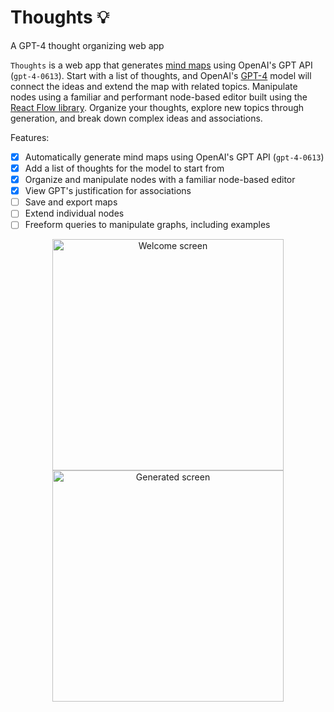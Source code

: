 # Thoughts 💡
A GPT-4 thought organizing web app

`Thoughts` is a web app that generates [mind maps](https://en.wikipedia.org/wiki/Mind_map) using OpenAI's GPT API (`gpt-4-0613`).
Start with a list of thoughts, and OpenAI's [GPT-4](https://openai.com/research/gpt-4) model will connect the ideas and extend the map with related topics.
Manipulate nodes using a familiar and performant node-based editor built using the [React Flow library](https://reactflow.dev).
Organize your thoughts, explore new topics through generation, and break down complex ideas and associations.

Features:
- [X] Automatically generate mind maps using OpenAI's GPT API (`gpt-4-0613`)
- [X] Add a list of thoughts for the model to start from
- [X] Organize and manipulate nodes with a familiar node-based editor
- [X] View GPT's justification for associations
- [ ] Save and export maps
- [ ] Extend individual nodes
- [ ] Freeform queries to manipulate graphs, including examples

<p align="middle"> 
  <img align="center" width="370" alt="Welcome screen" src="https://github.com/po-gl/Thoughts/assets/42399205/54540dd3-0d31-4e6f-892c-863355cbe9b0">
  <img align="center" width="370" alt="Generated screen" src="https://github.com/po-gl/Thoughts/assets/42399205/723109fb-3b38-416a-a324-8932db8b85bb">
</p>

